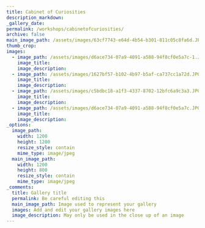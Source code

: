 ```yaml
---
title: Cabinet of Curiosities
description_markdown:
_gallery_date:
permalink: /workshops/cabinetofcuriosities/
archive: false
main_image_path: /assets/images/63cf7743-e64d-4b54-b301-811c05c8fa6d.JPG
thumb_crop:
images:
  - image_path: /assets/images/d6ace734-07a9-4091-a588-94f8cf0e5a7c-1.JPG
    image_title:
    image_description:
  - image_path: /assets/images/1627bf57-b102-4b97-b5af-ca737cc1a72d.JPG
    image_title:
    image_description:
  - image_path: /assets/images/c5bdbc18-a1f3-4337-8702-12bfc6a9c3a3.JPG
    image_title:
    image_description:
  - image_path: /assets/images/d6ace734-07a9-4091-a588-94f8cf0e5a7c.JPG
    image_title:
    image_description:
_options:
  image_path:
    width: 1200
    height: 1200
    resize_style: contain
    mime_type: image/jpeg
  main_image_path:
    width: 1200
    height: 800
    resize_style: contain
    mime_type: image/jpeg
_comments:
  title: Gallery title
  permalink: Be careful editing this
  main_image_path: Image used to represent your gallery
  images: Add and edit your gallery images here
  image_description: May only be used in the close up of an image
---
```

